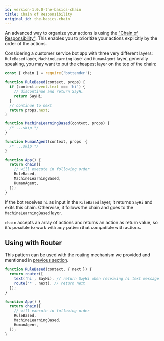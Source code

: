 ```yaml
---
id: version-1.0.0-the-basics-chain
title: Chain of Responsibility
original_id: the-basics-chain
---
```


An advanced way to organize your actions is using the ["Chain of Responsibility"](https://en.wikipedia.org/wiki/Chain-of-responsibility_pattern). This enables you to prioritize your actions explicitly by the order of the actions.

Considering a customer service bot app with three very different layers: `RuleBased` layer, `MachineLearning` layer and `HumanAgent` layer, generally speaking, you may want to put the cheapest layer on the top of the chain:

```js
const { chain } = require('bottender');

function RuleBased(context, props) {
  if (context.event.text === 'hi') {
    // discontinue and return SayHi
    return SayHi;
  }
  // continue to next
  return props.next;
}

function MachineLearningBased(context, props) {
  /* ...skip */
}

function HumanAgent(context, props) {
  /* ...skip */
}

function App() {
  return chain([
    // will execute in following order
    RuleBased,
    MachineLearningBased,
    HumanAgent,
  ]);
}
```

If the bot receives `hi` as input in the `RuleBased` layer, it returns `SayHi` and exits this chain. Otherwise, it follows the chain and goes to the `MachineLearningBased` layer.

`chain` accepts an array of actions and returns an action as return value, so it's possible to work with any pattern that compatible with actions.

## Using with Router

This pattern can be used with the routing mechanism we provided and mentioned in [previous section](the-basics-routing.md).

```js
function RuleBased(context, { next }) {
  return router([
    text('hi', SayHi), // return SayHi when receiving hi text message
    route('*', next), // return next
  ]);
}

function App() {
  return chain([
    // will execute in following order
    RuleBased,
    MachineLearningBased,
    HumanAgent,
  ]);
}
```
